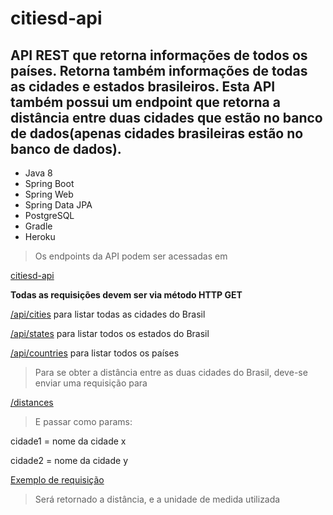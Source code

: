 # citiesd-api
## API REST que retorna informações de todos os países. Retorna também informações de todas as cidades e estados brasileiros. Esta API também possui um endpoint que retorna a distância entre duas cidades que estão no banco de dados(apenas cidades brasileiras estão no banco de dados).

- Java 8
- Spring Boot 
- Spring Web
- Spring Data JPA 
- PostgreSQL
- Gradle 
- Heroku


>Os endpoints da API podem ser acessadas em

[citiesd-api](https://dashboard.heroku.com/apps/nameless-atoll-64784/)

__Todas as requisições devem ser via método HTTP GET__

[/api/cities](https://nameless-atoll-64784.herokuapp.com/api/cities) para listar todas as cidades do Brasil 

[/api/states](https://nameless-atoll-64784.herokuapp.com/api/states) para listar todos os estados do Brasil

[/api/countries](https://nameless-atoll-64784.herokuapp.com/api/countries) para listar todos os países

>Para se obter a distância entre as duas cidades do Brasil, deve-se enviar uma requisição para 

[/distances](https://nameless-atoll-64784.herokuapp.com/api/distances)

>E passar como params:

cidade1 = nome da cidade x

cidade2 = nome da cidade y

[Exemplo de requisição](https://nameless-atoll-64784.herokuapp.com/api/distances?cidade1=2&cidade2=1)

>Será retornado a distância, e a unidade de medida utilizada


